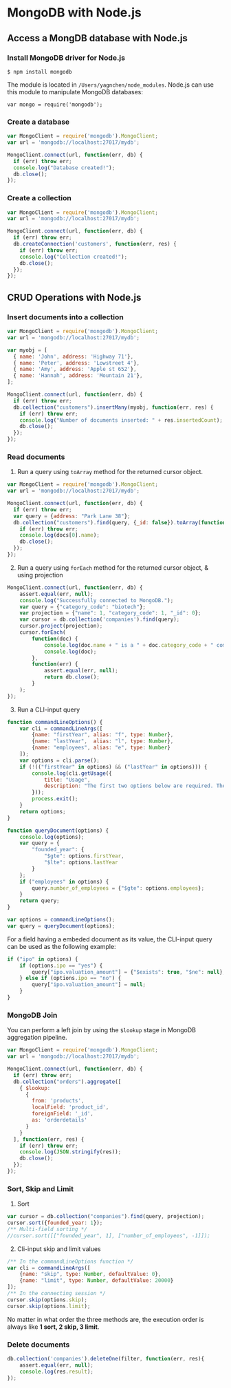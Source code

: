 # MongoDB with Node.js
## Access a MongDB database with Node.js
### Install MongoDB driver for Node.js
```
$ npm install mongodb
```
The module is located in `/Users/yagnchen/node_modules`. Node.js can use this module to manipulate MongoDB databases:
```
var mongo = require('mongodb');
```

### Create a database
```javascript
var MongoClient = require('mongodb').MongoClient;
var url = 'mongodb://localhost:27017/mydb';

MongoClient.connect(url, function(err, db) {
  if (err) throw err;
  console.log("Database created!");
  db.close();
});
```

### Create a collection
```javascript
var MongoClient = require('mongodb').MongoClient;
var url = 'mongodb://localhost:27017/mydb';

MongoClient.connect(url, function(err, db) {
  if (err) throw err;
  db.createConnection('customers', function(err, res) {
    if (err) throw err;
    console.log("Collection created!");
    db.close();
  });
});
```

## CRUD Operations with Node.js
### Insert documents into a collection
```javascript
var MongoClient = require('mongodb').MongoClient;
var url = 'mongodb://localhost:27017/mydb';

var myobj = [
  { name: 'John', address: 'Highway 71'},
  { name: 'Peter', address: 'Lowstreet 4'},
  { name: 'Amy', address: 'Apple st 652'},
  { name: 'Hannah', address: 'Mountain 21'},
];

MongoClient.connect(url, function(err, db) {
  if (err) throw err;
  db.collection("customers").insertMany(myobj, function(err, res) {
    if (err) throw err;
    console.log("Number of documents inserted: " + res.insertedCount);
    db.close();
  });
});
```

### Read documents
1. Run a query using `toArray` method for the returned cursor object.
```javascript
var MongoClient = require('mongodb').MongoClient;
var url = 'mongodb://localhost:27017/mydb';

MongoClient.connect(url, function(err, db) {
  if (err) throw err;
  var query = {address: "Park Lane 38"};
  db.collection("customers").find(query, {_id: false}).toArray(function(err, docs) {
    if (err) throw err;
    console.log(docs[0].name);
    db.close();
  });
});
```

2. Run a query using `forEach` method for the returned cursor object, & using projection
```javascript
MongoClient.connect(url, function(err, db) {
	assert.equal(err, null);
	console.log("Successfully connected to MongoDB.");
	var query = {"category_code": "biotech"};
	var projection = {"name": 1, "category_code": 1, "_id": 0};
	var cursor = db.collection('companies').find(query);
	cursor.project(projection);
	cursor.forEach(
  		function(doc) {
  			console.log(doc.name + " is a " + doc.category_code + " company.");
  			console.log(doc);
  		},
		function(err) {
			assert.equal(err, null);
			return db.close();
		}
	);
});
```

3. Run a CLI-input query
```javascript
function commandLineOptions() {
	var cli = commandLineArgs([
		{name: "firstYear", alias: "f", type: Number},
		{name: "lastYear",  alias: "l", type: Number},
		{name: "employees", alias: "e", type: Number}
	]);
	var options = cli.parse();
	if (!(("firstYear" in options) && ("lastYear" in options))) {
		console.log(cli.getUsage({
			title: "Usage",
			description: "The first two options below are required. The rest are optional."
		}));
		process.exit();
	}
	return options;
}

function queryDocument(options) {
	console.log(options);
	var query = {
		"founded_year": {
			"$gte": options.firstYear,
			"$lte": options.lastYear
		}
	};
	if ("employees" in options) {
		query.number_of_employees = {"$gte": options.employees};
	}
	return query;
}

var options = commandLineOptions();
var query = queryDocument(options);
```
For a field having a embeded document as its value, the CLI-input query can be used as the following example:
```javascript
if ("ipo" in options) {
	if (options.ipo == "yes") {
		query["ipo.valuation_amount"] = {"$exists": true, "$ne": null};
	} else if (options.ipo == "no") {
		query["ipo.valuation_amount"] = null;
	}
}
```

### MongoDB Join  
You can perform a left join by using the `$lookup` stage in MongoDB aggregation pipeline.
```javascript
var MongoClient = require('mongodb').MongoClient;
var url = 'mongodb://localhost:27017/mydb';

MongoClient.connect(url, function(err, db) {
  if (err) throw err;
  db.collection("orders").aggregate([
    { $lookup:
      {
        from: 'products',
        localField: 'product_id',
        foreignField: '_id',
        as: 'orderdetails'
      }
    }
  ], function(err, res) {
    if (err) throw err;
    console.log(JSON.stringify(res));
    db.close();
  });
});
```

### Sort, Skip and Limit
1. Sort
```javascript
var cursor = db.collection("companies").find(query, projection);
cursor.sort({founded_year: 1});
/** Multi-field sorting */
//cursor.sort([["founded_year", 1], ["number_of_employees", -1]]);
```
2. Cli-input skip and limit values
```javascript
/** In the commandLineOptions function */
var cli = commandLineArgs([
	{name: "skip", type: Number, defaultValue: 0},
	{name: "limit", type: Number, defaultValue: 20000}
]);
/** In the connecting session */
cursor.skip(options.skip);
cursor.skip(options.limit);
```
No matter in what order the three methods are, the execution order is always like **1 sort, 2 skip, 3 limit**.

### Delete documents
```javascript
db.collection('companies').deleteOne(filter, function(err, res){
	assert.equal(err, null);
	console.log(res.result);
});
```
